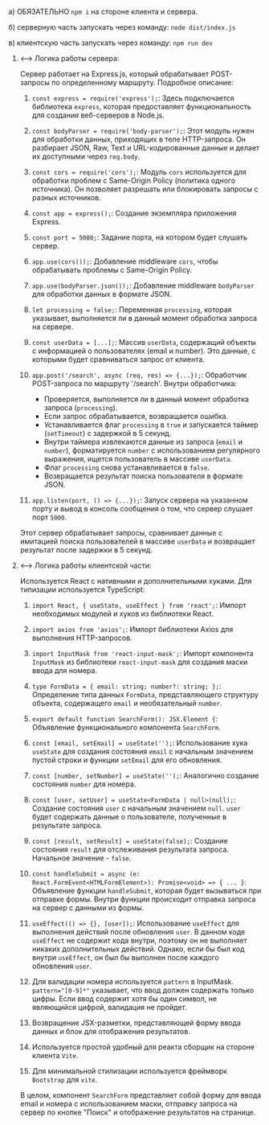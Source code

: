 а) ОБЯЗАТЕЛЬНО `npm i` на стороне клиента и сервера.

б) серверную часть запускать через команду: `node dist/index.js`

в) клиентскую часть запускать через команду: `npm run dev`

1. <--> Логика работы сервера:

   Сервер работает на Express.js, который обрабатывает POST-запросы по определенному маршруту. Подробное описание:

   1. `const express = require('express');`: Здесь подключается библиотека `express`, которая предоставляет функциональность для создания веб-серверов в Node.js.

   2. `const bodyParser = require('body-parser');`: Этот модуль нужен для обработки данных, приходящих в теле HTTP-запроса. Он разбирает JSON, Raw, Text и URL-кодированные данные и делает их доступными через `req.body`.

   3. `const cors = require('cors');`: Модуль `cors` используется для обработки проблем с Same-Origin Policy (политика одного источника). Он позволяет разрешать или блокировать запросы с разных источников.

   4. `const app = express();`: Создание экземпляра приложения Express.

   5. `const port = 5000;`: Задание порта, на котором будет слушать сервер.

   6. `app.use(cors());`: Добавление middleware `cors`, чтобы обрабатывать проблемы с Same-Origin Policy.

   7. `app.use(bodyParser.json());`: Добавление middleware `bodyParser` для обработки данных в формате JSON.

   8. `let processing = false;`: Переменная `processing`, которая указывает, выполняется ли в данный момент обработка запроса на сервере.

   9. `const userData = [...];`: Массив `userData`, содержащий объекты с информацией о пользователях (email и number). Это данные, с которыми будет сравниваться запрос от клиента.

   10. `app.post('/search', async (req, res) => {...});`: Обработчик POST-запроса по маршруту '/search'. Внутри обработчика:

       - Проверяется, выполняется ли в данный момент обработка запроса (`processing`).
       - Если запрос обрабатывается, возвращается ошибка.
       - Устанавливается флаг `processing` в `true` и запускается таймер (`setTimeout`) с задержкой в 5 секунд.
       - Внутри таймера извлекаются данные из запроса (`email` и `number`), форматируется `number` с использованием регулярного выражения, ищется пользователь в массиве `userData`.
       - Флаг `processing` снова устанавливается в `false`.
       - Возвращается результат поиска пользователя в формате JSON.

   11. `app.listen(port, () => {...});`: Запуск сервера на указанном порту и вывод в консоль сообщения о том, что сервер слушает порт `5000`.

   Этот сервер обрабатывает запросы, сравнивает данные с имитацией поиска пользователей в массиве `userData` и возвращает результат после задержки в 5 секунд.

2. <--> Логика работы клиентской части:

   Используется React с нативными и дополнительными хуками. Для типизации используется TypeScript:

   1. `import React, { useState, useEffect } from 'react';`: Импорт необходимых модулей и хуков из библиотеки React.

   2. `import axios from 'axios';`: Импорт библиотеки Axios для выполнения HTTP-запросов.

   3. `import InputMask from 'react-input-mask';`: Импорт компонента `InputMask` из библиотеки `react-input-mask` для создания маски ввода для номера.

   4. `type FormData = { email: string; number?: string; };`: Определение типа данных `FormData`, представляющего структуру объекта, содержащего `email` и необязательный `number`.

   5. `export default function SearchForm(): JSX.Element {`: Объявление функционального компонента `SearchForm`.

   6. `const [email, setEmail] = useState('');`: Использование хука `useState` для создания состояния `email` с начальным значением пустой строки и функции `setEmail` для его обновления.

   7. `const [number, setNumber] = useState('');`: Аналогично создание состояния `number` для номера.

   8. `const [user, setUser] = useState<FormData | null>(null);`: Создание состояния `user` с начальным значением `null`. `user` будет содержать данные о пользователе, полученные в результате запроса.

   9. `const [result, setResult] = useState(false);`: Создание состояния `result` для отслеживания результата запроса. Начальное значение - `false`.

   10. `const handleSubmit = async (e: React.FormEvent<HTMLFormElement>): Promise<void> => { ... }`: Объявление функции `handleSubmit`, которая будет вызываться при отправке формы. Внутри функции происходит отправка запроса на сервер с данными из формы.

   11. `useEffect(() => {}, [user]);`: Использование `useEffect` для выполнения действий после обновления `user`. В данном коде `useEffect` не содержит кода внутри, поэтому он не выполняет никаких дополнительных действий. Однако, если бы был код внутри `useEffect`, он был бы выполнен после каждого обновления `user`.

   12. Для валидации номера используется `pattern` в InputMask. `pattern="[0-9]*"` указывает, что ввод должен содержать только цифры. Если ввод содержит хотя бы один символ, не являющийся цифрой, валидация не пройдет.

   13. Возвращение JSX-разметки, представляющей форму ввода данных и блок для отображения результатов.

   14. Используется простой удобный для реакта сборщик на стороне клиента `Vite`.

   15. Для минимальной стилизации используется фреймворк `Bootstrap` для `vite`.

   В целом, компонент `SearchForm` представляет собой форму для ввода email и номера с использованием маски, отправку запроса на сервер по кнопке "Поиск" и отображение результатов на странице.
<!--  -->
<!--  -->